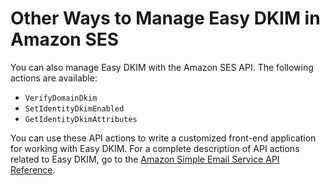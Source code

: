 # Other Ways to Manage Easy DKIM in Amazon SES<a name="easy-dkim-other"></a>

You can also manage Easy DKIM with the Amazon SES API\. The following actions are available:
+ `VerifyDomainDkim`
+ `SetIdentityDkimEnabled`
+ `GetIdentityDkimAttributes`

You can use these API actions to write a customized front\-end application for working with Easy DKIM\. For a complete description of API actions related to Easy DKIM, go to the [Amazon Simple Email Service API Reference](http://docs.aws.amazon.com/ses/latest/APIReference/)\.